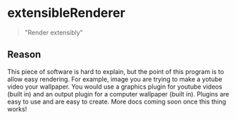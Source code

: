# extensibleRenderer
> "Render extensibly"

## Reason
This piece of software is hard to explain, but the point of this program is to allow easy rendering. For example, image you are trying to make a yotube video your wallpaper. You would use a graphics plugin for youtube videos (built in) and an output plugin for a computer wallpaper (built in). Plugins are easy to use and are easy to create. More docs coming soon once this thing works!
